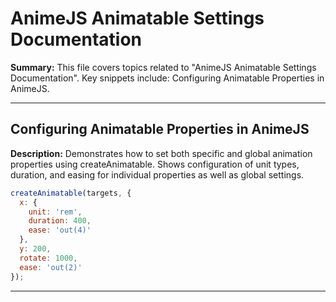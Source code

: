 # AnimeJS Animatable Settings Documentation

**Summary:** This file covers topics related to "AnimeJS Animatable Settings Documentation". Key snippets include: Configuring Animatable Properties in AnimeJS.

---

## Configuring Animatable Properties in AnimeJS

**Description:** Demonstrates how to set both specific and global animation properties using createAnimatable. Shows configuration of unit types, duration, and easing for individual properties as well as global settings.

```javascript
createAnimatable(targets, {
  x: {
    unit: 'rem',
    duration: 400,
    ease: 'out(4)'
  },
  y: 200,
  rotate: 1000,
  ease: 'out(2)'
});
```

---